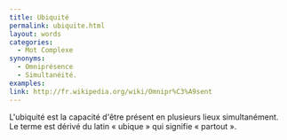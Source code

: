 ```yaml
---
title: Ubiquité
permalink: ubiquite.html
layout: words
categories:
  - Mot Complexe
synonyms:
  - Omniprésence
  - Simultanéité.
examples:
link: http://fr.wikipedia.org/wiki/Omnipr%C3%A9sent
---
```


L'ubiquité est la capacité d'être présent en plusieurs lieux simultanément. Le terme est dérivé du latin « ubique » qui signifie « partout ».
